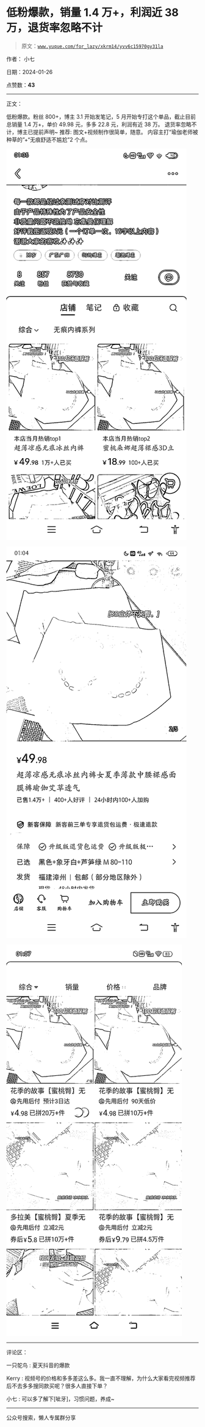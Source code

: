 # 低粉爆款，销量 1.4 万+，利润近 38 万，退货率忽略不计

> 原文：[`www.yuque.com/for_lazy/xkrm14/yvv6c15970gy31la`](https://www.yuque.com/for_lazy/xkrm14/yvv6c15970gy31la)

作者： 小七

日期：2024-01-26

点赞数：**43**

* * *

正文：

低粉爆款。粉丝 800+，博主 3.1 开始发笔记，5 月开始专打这个单品，截止目前总销量 1.4 万+，单价 49.98 元，多多 22.8 元，利润有近 38 万。
退货率忽略不计，博主已提前声明~ 推荐: 图文+视频制作很简单，随意。 内容主打“瑜伽老师被种草的”+“无痕舒适不尴尬”2 个点。

![](img/9a1668f23047197a620aaeb99e4e5ea8.png)

![](img/f6e19eee0af2c18e89cf72f6650fdb6a.png)

![](img/7e54e64bce66b7969242d08448c2942f.png)

* * *

评论区：

一只鸵鸟 : 夏天抖音的爆款

Kerry : 视频号的价格和多多差这么多。我一直不理解，为什么大家看完视频推荐后不去多多搜同款买呢？很多人直接下单？

小七 : 可以多了解下[呲牙]，习惯问题，养成~

* * *

公众号搜索，懒人专属群分享